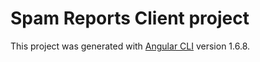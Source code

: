 # Spam Reports Client project

This project was generated with [Angular CLI](https://github.com/angular/angular-cli) version 1.6.8.
